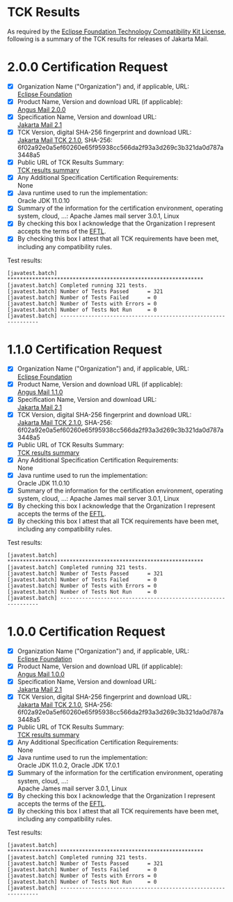 TCK Results
===========

As required by the
[Eclipse Foundation Technology Compatibility Kit License](https://www.eclipse.org/legal/tck.php),
following is a summary of the TCK results for releases of Jakarta Mail.

# 2.0.0 Certification Request

- [x] Organization Name ("Organization") and, if applicable, URL:\
  [Eclipse Foundation](https://www.eclipse.org/)
- [x] Product Name, Version and download URL (if applicable):\
  [Angus Mail 2.0.0](https://eclipse-ee4j.github.io/angus-mail/)
- [x] Specification Name, Version and download URL:\
  [Jakarta Mail 2.1](https://jakarta.ee/specifications/mail/2.1/)
- [x] TCK Version, digital SHA-256 fingerprint and download URL:\
  [Jakarta Mail TCK 2.1.0](https://download.eclipse.org/jakartaee/mail/2.1/jakarta-mail-tck-2.1.0.zip), SHA-256: 6f02a92e0a5ef60260e65f95938cc566da2f93a3d269c3b321da0d787a3448a5
- [x] Public URL of TCK Results Summary:\
  [TCK results summary](https://github.com/eclipse-ee4j/angus-mail/blob/master/doc/CR-1.0.0-SUMMARY-6f02a9.TXT)
- [x] Any Additional Specification Certification Requirements:\
  None
- [x] Java runtime used to run the implementation:\
  Oracle JDK 11.0.10
- [x] Summary of the information for the certification environment, operating system, cloud, ...:
  Apache James mail server 3.0.1, Linux
- [x] By checking this box I acknowledge that the Organization I represent accepts the terms of the [EFTL](https://www.eclipse.org/legal/tck.php).
- [x] By checking this box I attest that all TCK requirements have been met, including any compatibility rules.

Test results:

```
[javatest.batch] ***************************************************************
[javatest.batch] Completed running 321 tests.
[javatest.batch] Number of Tests Passed      = 321
[javatest.batch] Number of Tests Failed      = 0
[javatest.batch] Number of Tests with Errors = 0
[javatest.batch] Number of Tests Not Run     = 0
[javatest.batch] ---------------------------------------------------------------
```

# 1.1.0 Certification Request

- [x] Organization Name ("Organization") and, if applicable, URL:\
  [Eclipse Foundation](https://www.eclipse.org/)
- [x] Product Name, Version and download URL (if applicable):\
  [Angus Mail 1.1.0](https://eclipse-ee4j.github.io/angus-mail/)
- [x] Specification Name, Version and download URL:\
  [Jakarta Mail 2.1](https://jakarta.ee/specifications/mail/2.1/)
- [x] TCK Version, digital SHA-256 fingerprint and download URL:\
  [Jakarta Mail TCK 2.1.0](https://download.eclipse.org/jakartaee/mail/2.1/jakarta-mail-tck-2.1.0.zip), SHA-256: 6f02a92e0a5ef60260e65f95938cc566da2f93a3d269c3b321da0d787a3448a5
- [x] Public URL of TCK Results Summary:\
  [TCK results summary](https://github.com/eclipse-ee4j/angus-mail/blob/master/doc/CR-1.0.0-SUMMARY-6f02a9.TXT)
- [x] Any Additional Specification Certification Requirements:\
  None
- [x] Java runtime used to run the implementation:\
  Oracle JDK 11.0.10
- [x] Summary of the information for the certification environment, operating system, cloud, ...:
  Apache James mail server 3.0.1, Linux
- [x] By checking this box I acknowledge that the Organization I represent accepts the terms of the [EFTL](https://www.eclipse.org/legal/tck.php).
- [x] By checking this box I attest that all TCK requirements have been met, including any compatibility rules.

Test results:

```
[javatest.batch] ***************************************************************
[javatest.batch] Completed running 321 tests.
[javatest.batch] Number of Tests Passed      = 321
[javatest.batch] Number of Tests Failed      = 0
[javatest.batch] Number of Tests with Errors = 0
[javatest.batch] Number of Tests Not Run     = 0
[javatest.batch] ---------------------------------------------------------------
```

# 1.0.0 Certification Request

- [x] Organization Name ("Organization") and, if applicable, URL:\
  [Eclipse Foundation](https://www.eclipse.org/)
- [x] Product Name, Version and download URL (if applicable):\
  [Angus Mail 1.0.0](https://github.com/eclipse-ee4j/angus-mail/releases/tag/1.0.0)
- [x] Specification Name, Version and download URL:\
  [Jakarta Mail 2.1](https://jakarta.ee/specifications/mail/2.1/)
- [x] TCK Version, digital SHA-256 fingerprint and download URL:\
  [Jakarta Mail TCK 2.1.0](https://download.eclipse.org/jakartaee/mail/2.1/jakarta-mail-tck-2.1.0.zip), SHA-256: 6f02a92e0a5ef60260e65f95938cc566da2f93a3d269c3b321da0d787a3448a5
- [x] Public URL of TCK Results Summary:\
  [TCK results summary](https://github.com/eclipse-ee4j/angus-mail/blob/master/doc/CR-1.0.0-SUMMARY-6f02a9.TXT)
- [x] Any Additional Specification Certification Requirements:\
  None
- [x] Java runtime used to run the implementation:\
  Oracle JDK 11.0.2, Oracle JDK 17.0.1
- [x] Summary of the information for the certification environment, operating system, cloud, ...:\
  Apache James mail server 3.0.1, Linux
- [x] By checking this box I acknowledge that the Organization I represent accepts the terms of the [EFTL](https://www.eclipse.org/legal/tck.php).
- [x] By checking this box I attest that all TCK requirements have been met, including any compatibility rules.

Test results:

```
[javatest.batch] ***************************************************************
[javatest.batch] Completed running 321 tests.
[javatest.batch] Number of Tests Passed      = 321
[javatest.batch] Number of Tests Failed      = 0
[javatest.batch] Number of Tests with Errors = 0
[javatest.batch] Number of Tests Not Run     = 0
[javatest.batch] ---------------------------------------------------------------
```
